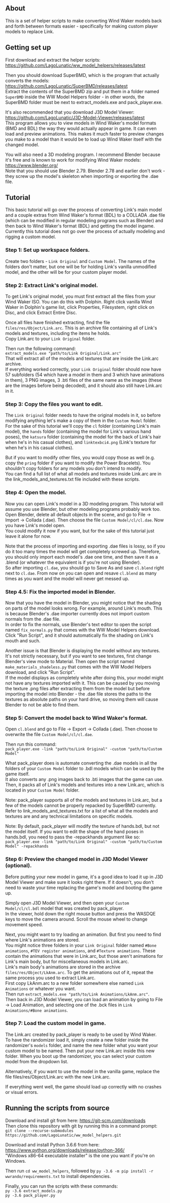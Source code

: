 
## About

This is a set of helper scripts to make converting Wind Waker models back and forth between formats easier - specifically for making custom player models to replace Link.

## Getting set up

First download and extract the helper scripts: https://github.com/LagoLunatic/ww_model_helpers/releases/latest

Then you should download SuperBMD, which is the program that actually converts the models: https://github.com/LagoLunatic/SuperBMD/releases/latest  
Extract the contents of the SuperBMD zip and put them in a folder named `SuperBMD` inside the WW Model Helpers folder - in other words, the SuperBMD folder must be next to extract_models.exe and pack_player.exe.

It's also recommended that you download J3D Model Viewer: https://github.com/LagoLunatic/J3D-Model-Viewer/releases/latest  
This program allows you to view models in Wind Waker's model formats (BMD and BDL) the way they would actually appear in game. It can even load and preview animations. This makes it much faster to preview changes you make to a model than it would be to load up Wind Waker itself with the changed model.

You will also need a 3D modeling program. I recommend Blender because it's free and is known to work for modifying Wind Waker models: https://www.blender.org/  
Note that you should use Blender 2.79. Blender 2.78 and earlier don't work - they screw up the model's skeleton when importing or exporting the .dae file.

## Tutorial

This basic tutorial will go over the process of converting Link's main model and a couple extras from Wind Waker's format (BDL) to a COLLADA .dae file (which can be modified in regular modeling programs such as Blender) and then back to Wind Waker's format (BDL) and getting the model ingame.  
Currently this tutorial does not go over the process of actually modeling and rigging a custom model.

### Step 1: Set up workspace folders.  
Create two folders - `Link Original` and `Custom Model`. The names of the folders don't matter, but one will be for holding Link's vanilla unmodified model, and the other will be for your custom player model.

### Step 2: Extract Link's original model.  
To get Link's original model, you must first extract all the files from your Wind Waker ISO. You can do this with Dolphin. Right click vanilla Wind Waker in Dolphin's game list, click Properties, Filesystem, right click on Disc, and click Extract Entire Disc.

Once all files have finished extracting, find the file `files/res/Object/Link.arc`. This is an archive file containing all of Link's models and textures, including the items he holds.  
Copy Link.arc to your `Link Original` folder.

Then run the following command:  
`extract_models.exe "path/to/Link Original/Link.arc"`  
That will extract all of the models and textures that are inside the Link.arc archive.  
If everything worked correctly, your `Link Original` folder should now have 57 subfolders (54 which have a model in them and 3 which have animations in them), 3 PNG images, 3 .bti files of the same name as the images (these are the images before being decoded), and it should also still have Link.arc in it.

### Step 3: Copy the files you want to edit.  
The `Link Original` folder needs to have the original models in it, so before modifying anything let's make a copy of them in the `Custom Model` folder.  
For the sake of this tutorial we'll copy the `cl` folder (containing Link's main model), the `hands` folder (containing the model for Link's various hand poses), the `katsura` folder (containing the model for the back of Link's hair when he's in his casual clothes), and `linktexbci4.png` (Link's texture for when he's in his casual clothes).

But if you want to modify other files, you would copy those as well (e.g. copy the `pring` folder if you want to modify the Power Bracelets). You shouldn't copy folders for any models you don't intend to modify.  
You can find a full list of what all models and textures inside Link.arc are in the link_models_and_textures.txt file included with these scripts.

### Step 4: Open the model.  
Now you can open Link's model in a 3D modeling program. This tutorial will assume you use Blender, but other modeling programs probably work too.  
Open Blender, delete all default objects in the scene, and go to File -> Import -> Collada (.dae). Then choose the file `Custom Model/cl/cl.dae`. Now you have Link's model open.  
You could modify it now if you want, but for the sake of this tutorial just leave it alone for now.

Note that the process of importing and exporting .dae files is lossy, so if you do it too many times the model will get completely screwed up. Therefore, you should only import each model's .dae one time, and then save it as a .blend (or whatever the equivalent is if you're not using Blender).  
So after importing `cl.dae`, you should go to Save As and save `cl.blend` right next to `cl.dae`. From now on you can open and resave `cl.blend` as many times as you want and the model will never get messed up.

### Step 4.5: Fix the imported model in Blender.

Now that you have the model in Blender, you might notice that the shading on parts of the model looks wrong. For example, around Link's mouth. This is because Blender's .dae importer currently does not import custom normals from the .dae file.  
In order to fix the normals, use Blender's text editor to open the script named `fix_normals.py` that comes with the WW Model Helpers download. Click "Run Script", and it should automatically fix the shading on Link's mouth and such.

Another issue is that Blender is displaying the model without any textures. It's not strictly necessary, but if you want to see textures, first change Blender's view mode to Material. Then open the script named `make_materials_shadeless.py` that comes with the WW Model Helpers download, and click "Run Script".  
If the model displays as completely white after doing this, your model might not have any textures imported with it. This can be caused by you moving the texture .png files after extracting them from the model but before importing the model into Blender - the .dae file stores the paths to the textures as absolute paths on your hard drive, so moving them will cause Blender to not be able to find them.

### Step 5: Convert the model back to Wind Waker's format.  
Open `cl.blend` and go to File -> Export -> Collada (.dae). Then choose to overwrite the file `Custom Model/cl/cl.dae`.

Then run this command:  
`pack_player.exe -link "path/to/Link Original" -custom "path/to/Custom Model"`

What pack_player does is automate converting the .dae models in all the folders of your `Custom Model` folder to .bdl models which can be used by the game itself.  
It also converts any .png images back to .bti images that the game can use.  
Then, it packs all of Link's models and textures into a new Link.arc, which is located in your `Custom Model` folder.

Note: pack_player supports all of the models and textures in Link.arc, but a few of the models cannot be properly repacked by SuperBMD currently. Refer to link_models_and_textures.txt for a list of what all the models and textures are and any technical limitations on specific models.  

Note: By default, pack_player will modify the texture of hands.bdl, but not the model itself. If you want to edit the shape of the hand poses in hands.bdl, you need to pass the -repackhands argument like so:  
`pack_player.exe -link "path/to/Link Original" -custom "path/to/Custom Model" -repackhands`

### Step 6: Preview the changed model in J3D Model Viewer (optional).

Before putting your new model in game, it's a good idea to load it up in J3D Model Viewer and make sure it looks right there. If it doesn't, you don't need to waste your time replacing the game's model and booting the game up.

Simply open J3D Model Viewer, and then open your `Custom Model/cl/cl.bdl` model that was created by pack_player.  
In the viewer, hold down the right mouse button and press the WASDQE keys to move the camera around. Scroll the mouse wheel to change movement speed.

Next, you might want to try loading an animation. But first you need to find where Link's animations are stored.  
You might notice three folders in your `Link Original` folder named `#Bone animations`, `#TEV register animations`, and `#Texture animations`. These contain the animations that were in Link.arc, but those aren't animations for Link's main body, but for miscellaneous models in Link.arc.  
Link's main body's animations are stored in the archive `files/res/Object/LkAnm.arc`. To get the animations out of it, repeat the same process you used to extract Link.arc.  
First copy LkAnm.arc to a new folder somewhere else named `Link Animations` or whatever you want.  
Then run `extract_models.exe "path/to/Link Animations/LkAnm.arc"`.  
Then back in J3D Model Viewer, you can load an animation by going to File -> Load Animation, and selecting one of the .bck files in `Link Animations/#Bone animations`.

### Step 7: Load the custom model in game.

The Link.arc created by pack_player is ready to be used by Wind Waker.  
To have the randomizer load it, simply create a new folder inside the randomizer's `models` folder, and name the new folder what you want your custom model to be named. Then put your new Link.arc inside this new folder. When you boot up the randomizer, you can select your custom model from the dropdown list.

Alternatively, if you want to use the model in the vanilla game, replace the file files/res/Object/Link.arc with the new Link.arc.

If everything went well, the game should load up correctly with no crashes or visual errors.

## Running the scripts from source

Download and install git from here: https://git-scm.com/downloads  
Then clone this repository with git by running this in a command prompt:  
`git clone --recurse-submodules https://github.com/LagoLunatic/ww_model_helpers.git`  

Download and install Python 3.6.6 from here: https://www.python.org/downloads/release/python-366/  
"Windows x86-64 executable installer" is the one you want if you're on Windows.  

Then run `cd ww_model_helpers`, followed by `py -3.6 -m pip install -r wwrando/requirements.txt` to install dependencies.  

Finally, you can run the scripts with these commands:  
`py -3.6 extract_models.py`  
`py -3.6 pack_player.py`  
